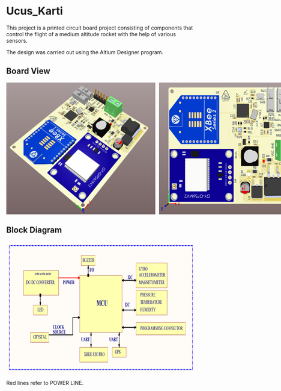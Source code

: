 # Ucus_Karti
 This project is a printed circuit board project consisting of components that control the flight of a medium altitude rocket with the help of various sensors.

 The design was carried out using the Altium Designer program.

## Board View

<div style="display: flex; align-items: center;">
  <img style="margin-right: 10px;" width="400" height="350" src="https://raw.githubusercontent.com/kurtasli/Ucus_Karti/refs/heads/main/UcusKarti/Images/ucusv21.png">
  <img width="360" height="350" src="https://raw.githubusercontent.com/kurtasli/Ucus_Karti/refs/heads/main/UcusKarti/Images/ucusv22.png">
</div>


## Block Diagram

<p align="left">
  <img width="800" height="350" src="https://raw.githubusercontent.com/kurtasli/Ucus_Karti/refs/heads/main/UcusKarti/Images/ucusv2block.png">
</p>

Red lines refer to POWER LINE.
